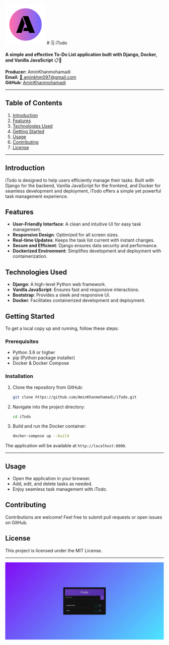 <img src='./logo1.png' alt='logo'  />
# 🗒️ iTodo

**A simple and effective To-Do List application built with Django, Docker, and Vanilla JavaScript** 📋🚀

**Producer:** AminKhanmohamadi  
**Email:** [📧 aminkhm097@gmail.com](mailto:aminkhm097@gmail.com)  
**GitHub:** [AminKhanmohamadi](https://github.com/AminKhanmohamadi/iTodo.git)

---

## Table of Contents

1. [Introduction](#introduction)
2. [Features](#features)
3. [Technologies Used](#technologies-used)
4. [Getting Started](#getting-started)
5. [Usage](#usage)
6. [Contributing](#contributing)
7. [License](#license)

---

## Introduction

iTodo is designed to help users efficiently manage their tasks. Built with Django for the backend, Vanilla JavaScript for the frontend, and Docker for seamless development and deployment, iTodo offers a simple yet powerful task management experience.

## Features

- **User-Friendly Interface**: A clean and intuitive UI for easy task management.
- **Responsive Design**: Optimized for all screen sizes.
- **Real-time Updates**: Keeps the task list current with instant changes.
- **Secure and Efficient**: Django ensures data security and performance.
- **Dockerized Environment**: Simplifies development and deployment with containerization.

## Technologies Used

- **Django**: A high-level Python web framework.
- **Vanilla JavaScript**: Ensures fast and responsive interactions.
- **Bootstrap**: Provides a sleek and responsive UI.
- **Docker**: Facilitates containerized development and deployment.

## Getting Started

To get a local copy up and running, follow these steps:

### Prerequisites

- Python 3.6 or higher
- pip (Python package installer)
- Docker & Docker Compose

### Installation

1. Clone the repository from GitHub:
   ```sh
   git clone https://github.com/AminKhanmohamadi/iTodo.git
   ```
2. Navigate into the project directory:
   ```sh
   cd iTodo
   ```
3. Build and run the Docker container:
   ```sh
   docker-compose up --build
   ```

The application will be available at `http://localhost:8000`.

---

## Usage

- Open the application in your browser.
- Add, edit, and delete tasks as needed.
- Enjoy seamless task management with iTodo.

## Contributing

Contributions are welcome! Feel free to submit pull requests or open issues on GitHub.

## License

This project is licensed under the MIT License.

---
<img src='./iTodo.png' />


